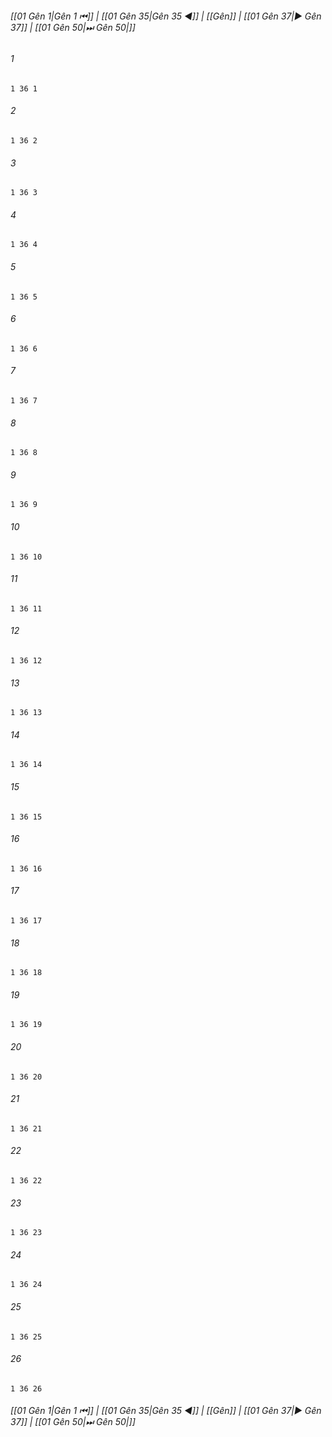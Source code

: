 
###### [[01 Gên 1|Gên 1 ⏮]] | [[01 Gên 35|Gên 35 ◀]] | [[Gên]] | [[01 Gên 37|▶ Gên 37]] | [[01 Gên 50|⏭ Gên 50|]]

###### 1
``` verse
1 36 1 
```
###### 2
``` verse
1 36 2 
```
###### 3
``` verse
1 36 3 
```
###### 4
``` verse
1 36 4 
```
###### 5
``` verse
1 36 5 
```
###### 6
``` verse
1 36 6 
```
###### 7
``` verse
1 36 7 
```
###### 8
``` verse
1 36 8 
```
###### 9
``` verse
1 36 9 
```
###### 10
``` verse
1 36 10 
```
###### 11
``` verse
1 36 11 
```
###### 12
``` verse
1 36 12 
```
###### 13
``` verse
1 36 13 
```
###### 14
``` verse
1 36 14 
```
###### 15
``` verse
1 36 15 
```
###### 16
``` verse
1 36 16 
```
###### 17
``` verse
1 36 17 
```
###### 18
``` verse
1 36 18 
```
###### 19
``` verse
1 36 19 
```
###### 20
``` verse
1 36 20 
```
###### 21
``` verse
1 36 21 
```
###### 22
``` verse
1 36 22 
```
###### 23
``` verse
1 36 23 
```
###### 24
``` verse
1 36 24 
```
###### 25
``` verse
1 36 25 
```
###### 26
``` verse
1 36 26 
```

###### [[01 Gên 1|Gên 1 ⏮]] | [[01 Gên 35|Gên 35 ◀]] | [[Gên]] | [[01 Gên 37|▶ Gên 37]] | [[01 Gên 50|⏭ Gên 50|]]

